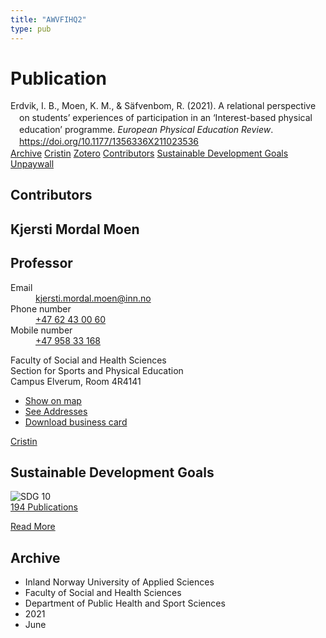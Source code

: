 ```yaml
---
title: "AWVFIHQ2"
type: pub
---
```

<h1>Publication</h1>
<article id="csl-bib-container-AWVFIHQ2" class="csl-bib-container">
  <div class="csl-bib-body" style="line-height: 1.35; padding-left: 1em; text-indent:-1em;">
  <div class="csl-entry">Erdvik, I. B., Moen, K. M., &amp; S&#xE4;fvenbom, R. (2021). A relational perspective on students&#x2019; experiences of participation in an &#x2018;Interest-based physical education&#x2019; programme. <i>European Physical Education Review</i>. <a href="https://doi.org/10.1177/1356336X211023536">https://doi.org/10.1177/1356336X211023536</a></div>
</div>
  <div class="csl-bib-buttons">
    <a href="#taxonomy-article-AWVFIHQ2" class="csl-bib-button">Archive</a>
    <a href alt="Cristin URL" class="csl-bib-button">Cristin</a>
    <a href alt="Zotero URL" class="csl-bib-button">Zotero</a>
    <a href="#contributors-article-AWVFIHQ2" class="csl-bib-button">Contributors</a>
    <a href="#sdg-article-AWVFIHQ2" class="csl-bib-button">Sustainable Development Goals</a>
    <a href="https://journals.sagepub.com/doi/pdf/10.1177/1356336X211023536" class="csl-bib-button">Unpaywall</a>
  </div>
  <div id="csl-bib-meta-container-AWVFIHQ2"></div>
</article>
<div id="csl-bib-meta-AWVFIHQ2" class="csl-bib-meta">
  <article id="contributors-article-AWVFIHQ2" class="contributors-article">
    <h1>Contributors</h1>
    <div class="personas">
<div class="vrtx-hinn-person-card">
<div class="photo">
<i class="lar la-user-circle missing-person"></i>
</div>
<div class="info">
<hgroup><h1>Kjersti Mordal Moen</h1>
<h2>Professor</h2>
</hgroup><dl>
<dt>Email</dt>
<dd>
<a href="mailto:kjersti.mordal.moen@inn.no">kjersti.mordal.moen@inn.no</a>
</dd>
<dt>Phone number</dt>
<dd><a href="tel:+4762430060">
+47 62 43 00 60
</a></dd>
<dt>Mobile number</dt>
<dd><a href="tel:+4795833168">
+47 958 33 168
</a></dd>
</dl>
<p>
Faculty of Social and Health Sciences<br>
Section for Sports and Physical Education<br>
Campus Elverum,
Room 4R4141
</p>
<ul class="vrtx-hinn-links">
<li><a href="https://www.google.com/maps?q=60.88156,11.53723">Show on map</a></li>
<li><a href="https://www.inn.no/english/find-an-employee/kjersti-mordal-moen.html#vrtx-hinn-addresses">See Addresses</a></li>
<li><a href="https://www.inn.no/english/find-an-employee/kjersti-mordal-moen.html?vrtx=vcf">Download business card</a></li>
</ul>
</div>
</div>
<a href="https://app.cristin.no/persons/show.jsf?id=53554" alt="Cristin URL" class="personas-cristin">Cristin</a>
</div>
  </article>
  <article id="sdg-article-AWVFIHQ2" class="sdg-article">
    <h1>Sustainable Development Goals</h1>
    <div class="sdg-container"><div id="sdg10" class="sdg">
<img src="{{< params subfolder >}}images/sdg/sdg10_en.png" class="image" alt="SDG 10">
<div class="sdg-overlay">
<a href="{{< params subfolder >}}en/archive/?sdg=10#archive" class="sdg-publication-count"><span>194</span> Publications</a>
<p><a href="https://sdgs.un.org/goals/goal10" class="sdg-read-more">Read More</a></p>
</div>
</div></div>
  </article>
  <article id="taxonomy-article-AWVFIHQ2" class="taxonomy-article">
    <h1>Archive</h1>
    <ul>
      <li>Inland Norway University of Applied Sciences</li>
      <li>Faculty of Social and Health Sciences</li>
      <li>Department of Public Health and Sport Sciences</li>
      <li>2021</li>
      <li>June</li>
    </ul>
  </article>
</div>
